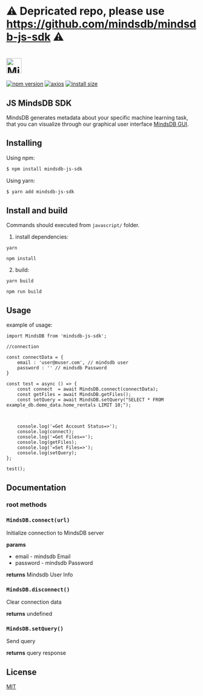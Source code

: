 
# :warning: Depricated repo, please use https://github.com/mindsdb/mindsdb-js-sdk :warning:

# <a href='https://www.mindsdb.com/'><img src='https://assets.website-files.com/5c7e77a16fbaf30ffda0de72/5cc69a9fd9da3369c3848e5b_logo.png' height='40' alt='MindsDB' aria-label='mindsdb.com/' /></a>

[![npm version](https://img.shields.io/badge/npm-v6.13.7-orange)](https://www.npmjs.com/package/mindsdb-js-sdk)
[![axios](https://img.shields.io/badge/axios-v0.18.1-orange)](https://www.npmjs.com/package/mindsdb-js-sdk)
[![install size](https://img.shields.io/badge/install%20size-202%20KB-green)](https://www.npmjs.com/package/mindsdb-js-sdk)

## JS MindsDB SDK

MindsDB generates metadata about your specific machine learning task, that you can visualize through our graphical user interface [MindsDB GUI](https://www.mindsdb.com/).

## Installing

Using npm:

```bash
$ npm install mindsdb-js-sdk
```

Using yarn:

```bash
$ yarn add mindsdb-js-sdk
```

## Install and build

Commands should executed from `javascript/` folder.

1. install dependencies:

```
yarn
```

```
npm install
```

2. build:

```
yarn build
```

```
npm run build
```


## Usage

example of usage:

```
import MindsDB from 'mindsdb-js-sdk';

//connection

const connectData = {
    email : 'user@muser.com', // mindsdb user
    password : '' // mindsdb Password
}

const test = async () => {
    const connect  = await MindsDB.connect(connectData);
    const getFiles = await MindsDB.getFiles();
    const setQuery = await MindsDB.setQuery("SELECT * FROM example_db.demo_data.home_rentals LIMIT 10;");
    
    
    
    console.log('=Get Account Status=>');
    console.log(connect);
    console.log('=Get Files=>');
    console.log(getFiles);
    console.log('=Set Files=>');
    console.log(setQuery);
};

test();

```

## Documentation

### root methods

### `MindsDB.connect(url)`

Initialize connection to MindsDB server

**params**

- email - mindsdb Email
- password - mindsdb Password

**returns** Mindsdb User Info

### `MindsDB.disconnect()`

Clear connection data

**returns** undefined

### `MindsDB.setQuery()`

Send query

**returns** query response


## License

[MIT](LICENSE)
